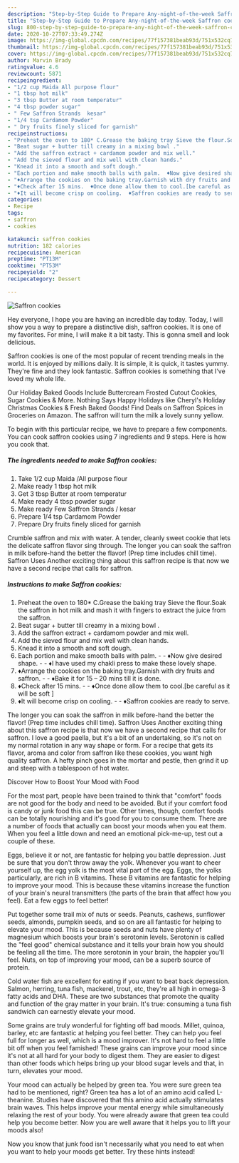 ```yaml
---
description: "Step-by-Step Guide to Prepare Any-night-of-the-week Saffron cookies"
title: "Step-by-Step Guide to Prepare Any-night-of-the-week Saffron cookies"
slug: 800-step-by-step-guide-to-prepare-any-night-of-the-week-saffron-cookies
date: 2020-10-27T07:33:49.274Z
image: https://img-global.cpcdn.com/recipes/77f157381beab93d/751x532cq70/saffron-cookies-recipe-main-photo.jpg
thumbnail: https://img-global.cpcdn.com/recipes/77f157381beab93d/751x532cq70/saffron-cookies-recipe-main-photo.jpg
cover: https://img-global.cpcdn.com/recipes/77f157381beab93d/751x532cq70/saffron-cookies-recipe-main-photo.jpg
author: Marvin Brady
ratingvalue: 4.6
reviewcount: 5871
recipeingredient:
- "1/2 cup Maida All purpose flour"
- "1 tbsp hot milk"
- "3 tbsp Butter at room temperatur"
- "4 tbsp powder sugar"
- " Few Saffron Strands  kesar"
- "1/4 tsp Cardamom Powder"
- " Dry fruits finely sliced for garnish"
recipeinstructions:
- "Preheat the oven to 180* C.Grease the baking tray Sieve the flour.Soak the saffron in hot milk and mash it with fingers to extract the juice from the saffron."
- "Beat sugar + butter till creamy in a mixing bowl ."
- "Add the saffron extract + cardamom powder and mix well."
- "Add the sieved flour and mix well with clean hands."
- "Knead it into a smooth and soft dough."
- "Each portion and make smooth balls with palm.  ♦Now give desired shape.   ♦I have used my chakli press to make these lovely shape."
- "♦Arrange the cookies on the baking tray.Garnish with dry fruits and saffron.  ♦Bake it for 15 – 20 mins till it is done."
- "♦Check after 15 mins.  ♦Once done allow them to cool.[be careful as it will be soft ]"
- "♦It will become crisp on cooling.  ♦Saffron cookies are ready to serve."
categories:
- Recipe
tags:
- saffron
- cookies

katakunci: saffron cookies 
nutrition: 182 calories
recipecuisine: American
preptime: "PT13M"
cooktime: "PT53M"
recipeyield: "2"
recipecategory: Dessert

---
```



![Saffron cookies](https://img-global.cpcdn.com/recipes/77f157381beab93d/751x532cq70/saffron-cookies-recipe-main-photo.jpg)

Hey everyone, I hope you are having an incredible day today. Today, I will show you a way to prepare a distinctive dish, saffron cookies. It is one of my favorites. For mine, I will make it a bit tasty. This is gonna smell and look delicious.

Saffron cookies is one of the most popular of recent trending meals in the world. It is enjoyed by millions daily. It is simple, it is quick, it tastes yummy. They're fine and they look fantastic. Saffron cookies is something that I've loved my whole life.

Our Holiday Baked Goods Include Buttercream Frosted Cutout Cookies, Sugar Cookies &amp; More. Nothing Says Happy Holidays like Cheryl&#39;s Holiday Christmas Cookies &amp; Fresh Baked Goods! Find Deals on Saffron Spices in Groceries on Amazon. The saffron will turn the milk a lovely sunny yellow.


To begin with this particular recipe, we have to prepare a few components. You can cook saffron cookies using 7 ingredients and 9 steps. Here is how you cook that.

<!--inarticleads1-->

##### The ingredients needed to make Saffron cookies:

1. Take 1/2 cup Maida /All purpose flour
1. Make ready 1 tbsp hot milk
1. Get 3 tbsp Butter at room temperatur
1. Make ready 4 tbsp powder sugar
1. Make ready  Few Saffron Strands / kesar
1. Prepare 1/4 tsp Cardamom Powder
1. Prepare  Dry fruits finely sliced for garnish


Crumble saffron and mix with water. A tender, cleanly sweet cookie that lets the delicate saffron flavor sing through. The longer you can soak the saffron in milk before-hand the better the flavor! (Prep time includes chill time). Saffron Uses Another exciting thing about this saffron recipe is that now we have a second recipe that calls for saffron. 

<!--inarticleads2-->

##### Instructions to make Saffron cookies:

1. Preheat the oven to 180* C.Grease the baking tray Sieve the flour.Soak the saffron in hot milk and mash it with fingers to extract the juice from the saffron.
1. Beat sugar + butter till creamy in a mixing bowl .
1. Add the saffron extract + cardamom powder and mix well.
1. Add the sieved flour and mix well with clean hands.
1. Knead it into a smooth and soft dough.
1. Each portion and make smooth balls with palm. -  - ♦Now give desired shape. -  -  ♦I have used my chakli press to make these lovely shape.
1. ♦Arrange the cookies on the baking tray.Garnish with dry fruits and saffron. -  - ♦Bake it for 15 – 20 mins till it is done.
1. ♦Check after 15 mins. -  - ♦Once done allow them to cool.[be careful as it will be soft ]
1. ♦It will become crisp on cooling. -  - ♦Saffron cookies are ready to serve.


The longer you can soak the saffron in milk before-hand the better the flavor! (Prep time includes chill time). Saffron Uses Another exciting thing about this saffron recipe is that now we have a second recipe that calls for saffron. I love a good paella, but it&#39;s a bit of an undertaking, so it&#39;s not on my normal rotation in any way shape or form. For a recipe that gets its flavor, aroma and color from saffron like these cookies, you want high quality saffron. A hefty pinch goes in the mortar and pestle, then grind it up and steep with a tablespoon of hot water. 

Discover How to Boost Your Mood with Food


For the most part, people have been trained to think that "comfort" foods are not good for the body and need to be avoided. But if your comfort food is candy or junk food this can be true. Other times, though, comfort foods can be totally nourishing and it's good for you to consume them. There are a number of foods that actually can boost your moods when you eat them. When you feel a little down and need an emotional pick-me-up, test out a couple of these.

Eggs, believe it or not, are fantastic for helping you battle depression. Just be sure that you don't throw away the yolk. Whenever you want to cheer yourself up, the egg yolk is the most vital part of the egg. Eggs, the yolks particularly, are rich in B vitamins. These B vitamins are fantastic for helping to improve your mood. This is because these vitamins increase the function of your brain's neural transmitters (the parts of the brain that affect how you feel). Eat a few eggs to feel better!

Put together some trail mix of nuts or seeds. Peanuts, cashews, sunflower seeds, almonds, pumpkin seeds, and so on are all fantastic for helping to elevate your mood. This is because seeds and nuts have plenty of magnesium which boosts your brain's serotonin levels. Serotonin is called the "feel good" chemical substance and it tells your brain how you should be feeling all the time. The more serotonin in your brain, the happier you'll feel. Nuts, on top of improving your mood, can be a superb source of protein.

Cold water fish are excellent for eating if you want to beat back depression. Salmon, herring, tuna fish, mackerel, trout, etc, they're all high in omega-3 fatty acids and DHA. These are two substances that promote the quality and function of the gray matter in your brain. It's true: consuming a tuna fish sandwich can earnestly elevate your mood. 

Some grains are truly wonderful for fighting off bad moods. Millet, quinoa, barley, etc are fantastic at helping you feel better. They can help you feel full for longer as well, which is a mood improver. It's not hard to feel a little bit off when you feel famished! These grains can improve your mood since it's not at all hard for your body to digest them. They are easier to digest than other foods which helps bring up your blood sugar levels and that, in turn, elevates your mood.

Your mood can actually be helped by green tea. You were sure green tea had to be mentioned, right? Green tea has a lot of an amino acid called L-theanine. Studies have discovered that this amino acid actually stimulates brain waves. This helps improve your mental energy while simultaneously relaxing the rest of your body. You were already aware that green tea could help you become better. Now you are well aware that it helps you to lift your moods also!

Now you know that junk food isn't necessarily what you need to eat when you want to help your moods get better. Try  these hints  instead!

